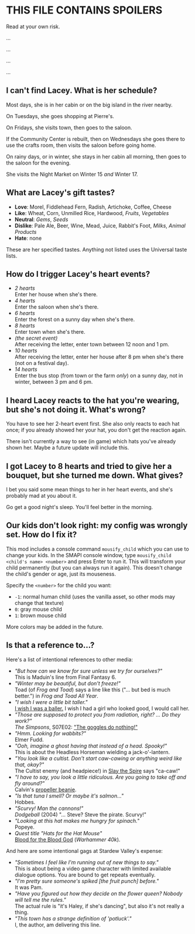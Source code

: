 # THIS FILE CONTAINS SPOILERS
Read at your own risk.

...

...

...

...

## I can't find Lacey. What is her schedule?

Most days, she is in her cabin or on the big island in the river nearby.

On Tuesdays, she goes shopping at Pierre's.

On Fridays, she visits town, then goes to the saloon.

If the Community Center is rebuilt, then on Wednesdays she goes there to use the crafts room, then visits the saloon before going home.

On rainy days, or in winter, she stays in her cabin all morning, then goes to the saloon for the evening.

She visits the Night Market on Winter 15 *and* Winter 17.

## What are Lacey's gift tastes?

* **Love**: Morel, Fiddlehead Fern, Radish, Artichoke, Coffee, Cheese
* **Like**: Wheat, Corn, Unmilled Rice, Hardwood, *Fruits*, *Vegetables*
* **Neutral**: *Gems*, *Seeds*
* **Dislike**: Pale Ale, Beer, Wine, Mead, Juice, Rabbit's Foot, *Milks*, *Animal Products*
* **Hate**: none

These are her specified tastes. Anything not listed uses the Universal taste
lists.

## How do I trigger Lacey's heart events?

* *2 hearts*\
Enter her house when she's there.
* *4 hearts*\
Enter the saloon when she's there.
* *6 hearts*\
Enter the forest on a sunny day when she's there.
* *8 hearts*\
Enter town when she's there.
* *(the secret event)*\
After receiving the letter, enter town between 12 noon and 1 pm.
* *10 hearts*\
After receiving the letter, enter her house after 8 pm when she's there (not on a festival day).
* *14 hearts*\
Enter the bus stop (from town or the farm *only*) on a sunny day, not in
winter, between 3 pm and 6 pm.

## I heard Lacey reacts to the hat you're wearing, but she's not doing it. What's wrong?

You have to see her 2-heart event first. She also only reacts to each hat once; if you already showed her your hat, you don't get the reaction again.

There isn't currently a way to see (in game) which hats you've already shown her. Maybe a future update will include this.

## I got Lacey to 8 hearts and tried to give her a bouquet, but she turned me down. What gives?

I bet you said some mean things to her in her heart events, and she's probably
mad at you about it.

Go get a good night's sleep. You'll feel better in the morning.

## Our kids don't look right: my config was wrongly set. How do I fix it?

This mod includes a console command `mousify_child` which you can use to change your kids. In the SMAPI console window, type `mousify_child <child's name> <number>` and press Enter to run it. This will transform your child permanently (but you can always run it again). This doesn't change the child's gender or age, just its mouseness.

Specify the `<number>` for the child you want:

* `-1`: normal human child (uses the vanilla asset, so other mods may change that texture)
* `0`: gray mouse child
* `1`: brown mouse child

More colors may be added in the future.

## Is that a reference to...?
Here's a list of intentional references to other media:

* *"But how can we know for sure unless we try for ourselves?"*\
This is Maduin's line from Final Fantasy 6.
* *"Winter may be beautiful, but don't freeze!"*\
Toad (of *Frog and Toad*) says a line like this ("... but bed is much better.")
in *Frog and Toad All Year*.
* *"I wish I were a little bit taller."*\
[I wish I was a baller.](https://www.youtube.com/watch?v=cmXZOI7cM0M)
I wish I had a girl who looked good, I would call her.
* *"Those are supposed to protect you from radiation, right?
... Do they work?"*\
*The Simpsons*, S07E02: ["The goggles do nothing!"](https://frinkiac.com/caption/S07E02/966381)
* *"Hmm. Looking for wabbits?"*\
Elmer Fudd.
* *"Ooh, imagine a ghost having that instead of a head. Spooky!"*\
This is about the Headless Horseman wielding a jack-o'-lantern.
* *"You look like a cultist. Don't start caw-cawing or anything weird like
that, okay?"*\
The Cultist enemy (and headpiece!) in [Slay the Spire](https://www.megacrit.com/)
says "ca-caw!"
* *"I have to say, you look a little ridiculous. Are you going to take off and
fly around?"*\
Calvin's [propeller beanie](https://assets.amuniversal.com/4753ecc0deca013171a6005056a9545d).
* *"Is that tuna I smell? Or maybe it's salmon..."*\
Hobbes.
* *"Scurvy! Man the cannons!"*\
*Dodgeball* (2004) "... Steve? Steve the pirate. Scurvy!"
* *"Looking at this hat makes me hungry for spinach."*\
Popeye.
* *Quest title "Hats for the Hat Mouse"*\
[Blood for the Blood God](https://knowyourmeme.com/memes/blood-for-the-blood-god)
(*Warhammer 40k*).

And here are some intentional gags at Stardew Valley's expense:

* *"Sometimes I feel like I'm running out of new things to say."*\
This is about being a video game character with limited available dialogue
options. You are bound to get repeats eventually.
* *"I'm pretty sure someone's spiked [the fruit punch] before."*\
It was Pam.
* *"Have you figured out how they decide on the flower queen? Nobody will tell
me the rules."*\
The actual rule is "it's Haley, if she's dancing", but also it's not really a
thing.
* *"This town has a strange definition of 'potluck'."*\
I, the author, am delivering this line.
